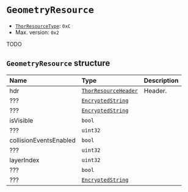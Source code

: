 # `GeometryResource`

- [`ThorResourceType`](./index.md#thorresourcetype-enum): `0xC`
- Max. version: `0x2`

TODO

## `GeometryResource` structure

| Name | Type | Description |
| :-- | :-- | --- |
| hdr | [`ThorResourceHeader`](./index.md#thorresourceheader-structure) | Header. |
| ??? | [`EncryptedString`](../base.md#encryptedstring-structure) |  |
| ??? | [`EncryptedString`](../base.md#encryptedstring-structure) |  |
| isVisible | `bool` |  |
| ??? | `uint32` |  |
| collisionEventsEnabled | `bool` |  |
| ??? | `uint32` |  |
| layerIndex | `uint32` |  |
| ??? | `bool` |  |
| ??? | [`EncryptedString`](../base.md#encryptedstring-structure) |  |
